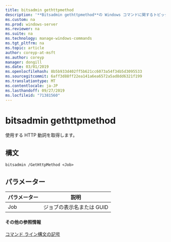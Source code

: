 ```yaml
---
title: bitsadmin gethttpmethod
description: '**Bitsadmin gethttpmethod**の Windows コマンドに関するトピックでは、使用する HTTP 動詞を取得します。'
ms.custom: na
ms.prod: windows-server
ms.reviewer: na
ms.suite: na
ms.technology: manage-windows-commands
ms.tgt_pltfrm: na
ms.topic: article
author: coreyp-at-msft
ms.author: coreyp
manager: dongill
ms.date: 03/01/2019
ms.openlocfilehash: 8b5b933d402ff5b621cc6073a54f34b5d3095533
ms.sourcegitcommit: 6aff3d88ff22ea141a6ea6572a5ad8dd6321f199
ms.translationtype: MT
ms.contentlocale: ja-JP
ms.lasthandoff: 09/27/2019
ms.locfileid: "71381560"
---
```

# <a name="bitsadmin-gethttpmethod"></a>bitsadmin gethttpmethod

使用する HTTP 動詞を取得します。

## <a name="syntax"></a>構文

```
bitsadmin /GetHttpMethod <Job>
```

## <a name="parameters"></a>パラメーター

|パラメーター|説明|
|---------|-----------|
|Job|ジョブの表示名または GUID|

#### <a name="additional-references"></a>その他の参照情報

[コマンド ライン構文の記号](command-line-syntax-key.md)